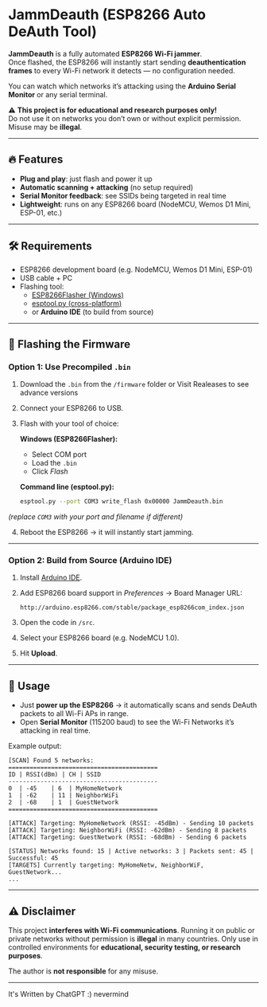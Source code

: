 # JammDeauth (ESP8266 Auto DeAuth Tool)

**JammDeauth** is a fully automated **ESP8266 Wi-Fi jammer**.  
Once flashed, the ESP8266 will instantly start sending **deauthentication frames** to every Wi-Fi network it detects — no configuration needed.  

You can watch which networks it’s attacking using the **Arduino Serial Monitor** or any serial terminal.

⚠️ **This project is for educational and research purposes only!**  
Do not use it on networks you don’t own or without explicit permission. Misuse may be **illegal**.

---

## 🔥 Features

- **Plug and play**: just flash and power it up  
- **Automatic scanning + attacking** (no setup required)  
- **Serial Monitor feedback**: see SSIDs being targeted in real time  
- **Lightweight**: runs on any ESP8266 board (NodeMCU, Wemos D1 Mini, ESP-01, etc.)  

---

## 🛠 Requirements

- ESP8266 development board (e.g. NodeMCU, Wemos D1 Mini, ESP-01)  
- USB cable + PC  
- Flashing tool:  
  - [ESP8266Flasher (Windows)](https://github.com/nodemcu/nodemcu-flasher)  
  - [esptool.py (cross-platform)](https://github.com/espressif/esptool)  
  - or **Arduino IDE** (to build from source)  

---

## 🚀 Flashing the Firmware

### Option 1: Use Precompiled `.bin`  
1. Download the `.bin` from the `/firmware` folder or Visit Realeases to see advance versions 
2. Connect your ESP8266 to USB.  
3. Flash with your tool of choice:

   **Windows (ESP8266Flasher):**
   - Select COM port  
   - Load the `.bin`  
   - Click *Flash*  

   **Command line (esptool.py):**
   ```bash
   esptool.py --port COM3 write_flash 0x00000 JammDeauth.bin

*(replace `COM3` with your port and filename if different)*

4. Reboot the ESP8266 → it will instantly start jamming.

---

### Option 2: Build from Source (Arduino IDE)

1. Install [Arduino IDE](https://www.arduino.cc/en/software).
2. Add ESP8266 board support in *Preferences* → Board Manager URL:

   ```
   http://arduino.esp8266.com/stable/package_esp8266com_index.json
   ```
3. Open the code in `/src`.
4. Select your ESP8266 board (e.g. NodeMCU 1.0).
5. Hit **Upload**.

---

## 📡 Usage

* Just **power up the ESP8266** → it automatically scans and sends DeAuth packets to all Wi-Fi APs in range.
* Open **Serial Monitor** (115200 baud) to see the Wi-Fi Networks it’s attacking in real time.

Example output:

```
[SCAN] Found 5 networks:
==========================================
ID | RSSI(dBm) | CH | SSID
------------------------------------------
0  | -45    | 6  | MyHomeNetwork
1  | -62    | 11 | NeighborWiFi
2  | -68    | 1  | GuestNetwork
==========================================

[ATTACK] Targeting: MyHomeNetwork (RSSI: -45dBm) - Sending 10 packets
[ATTACK] Targeting: NeighborWiFi (RSSI: -62dBm) - Sending 8 packets
[ATTACK] Targeting: GuestNetwork (RSSI: -68dBm) - Sending 6 packets

[STATUS] Networks found: 15 | Active networks: 3 | Packets sent: 45 | Successful: 45
[TARGETS] Currently targeting: MyHomeNetw, NeighborWiF, GuestNetwork...
...
```

---

## ⚠️ Disclaimer

This project **interferes with Wi-Fi communications**. Running it on public or private networks without permission is **illegal** in many countries.
Only use in controlled environments for **educational, security testing, or research purposes**.

The author is **not responsible** for any misuse.

---

It's Written by ChatGPT :) nevermind
